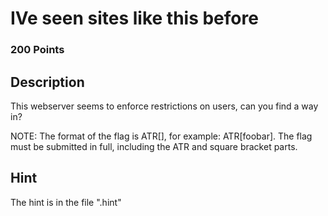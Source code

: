 # IVe seen sites like this before

### 200 Points

## Description
This webserver seems to enforce restrictions on users, can you find a way in?


NOTE: The format of the flag is ATR\[\], for example: ATR\[foobar\]. The flag must be submitted in full, including the ATR and square bracket parts.

## Hint
The hint is in the file ".hint"
